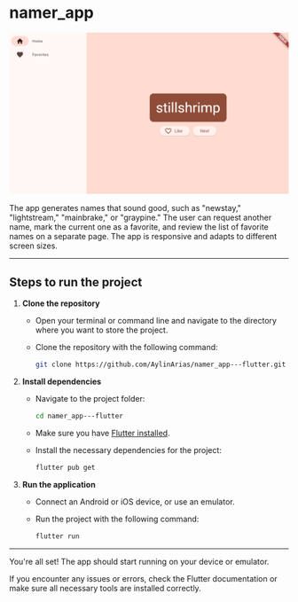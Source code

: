 # namer_app
[![Watch the video](https://github.com/AylinArias/namer_app---flutter/blob/main/namer_app.png)](https://github.com/AylinArias/namer_app---flutter/blob/main/namer_app_video.mp4)

The app generates names that sound good, such as "newstay," "lightstream," "mainbrake," or "graypine." The user can request another name, mark the current one as a favorite, and review the list of favorite names on a separate page. The app is responsive and adapts to different screen sizes.

---

## Steps to run the project

1. **Clone the repository**
   - Open your terminal or command line and navigate to the directory where you want to store the project.
   - Clone the repository with the following command:
   
     ```bash
     git clone https://github.com/AylinArias/namer_app---flutter.git
     ```

2. **Install dependencies**
   - Navigate to the project folder:
   
     ```bash
     cd namer_app---flutter
     ```

   - Make sure you have [Flutter installed](https://flutter.dev/docs/get-started/install).
   - Install the necessary dependencies for the project:
   
     ```bash
     flutter pub get
     ```

3. **Run the application**
   - Connect an Android or iOS device, or use an emulator.
   - Run the project with the following command:
   
     ```bash
     flutter run
     ```

---

You're all set! The app should start running on your device or emulator.

If you encounter any issues or errors, check the Flutter documentation or make sure all necessary tools are installed correctly.
